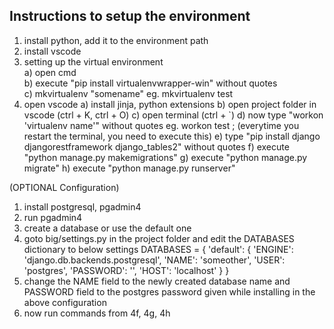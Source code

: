 <h2>Instructions to setup the environment</h2>

1. install python, add it to the environment path<br>
2. install vscode<br>
3. setting up the virtual environment<br>
    a) open cmd<br>
    b) execute "pip install virtualenvwrapper-win" without quotes<br>
    c) mkvirtualenv "somename"  eg. mkvirtualenv test<br>
4. open vscode
    a) install jinja, python extensions
    b) open project folder in vscode (ctrl + K, ctrl + O)
    c) open terminal (ctrl + `)
    d) now type "workon 'virtualenv name'" without quotes  eg. workon test ; (everytime you restart the terminal, you need to execute this)
    e) type "pip install django djangorestframework django_tables2" without quotes
    f) execute "python manage.py makemigrations"
    g) execute "python manage.py migrate"
    h) execute "python manage.py runserver"

(OPTIONAL Configuration)

1. install postgresql, pgadmin4
2. run pgadmin4
3. create a database or use the default one
4. goto big/settings.py in the project folder and edit the DATABASES dictionary to below settings
    DATABASES = {
      'default': {
          'ENGINE': 'django.db.backends.postgresql',
          'NAME': 'someother',
          'USER': 'postgres',
          'PASSWORD': '',
          'HOST': 'localhost'
      }
    }
5. change the NAME field to the newly created database name and PASSWORD field to the postgres password given while installing in the above configuration
6. now run commands from 4f, 4g, 4h

